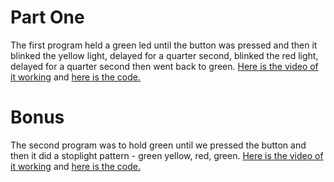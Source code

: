 # Part One

The first program held a green led until the button was pressed and then it blinked the yellow light, delayed for a quarter second, blinked the red light, delayed for a quarter second then went back to green. [Here is the video of it working](https://github.com/mwhol/490IOT/blob/master/ICPs/ICP1/20190125_191131.mp4?raw=true) and [here is the code.](https://github.com/mwhol/490IOT/tree/master/ICPs/ICP1/Part1)

# Bonus

The second program was to hold green until we pressed the button and then it did a stoplight pattern - green yellow, red, green. [Here is the video of it working](https://github.com/mwhol/490IOT/blob/master/ICPs/ICP1/Mod1Bonus.mp4?raw=true) and [here is the code.](https://github.com/mwhol/490IOT/blob/master/ICPs/ICP1/Bonus/Bonus.ino)


